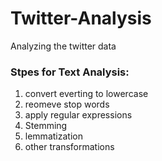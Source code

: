 # Twitter-Analysis
Analyzing the twitter data 

### Stpes for Text Analysis:
1. convert everting to lowercase
2. reomeve stop words
3. apply regular expressions
4. Stemming
5. lemmatization 
6. other transformations 
